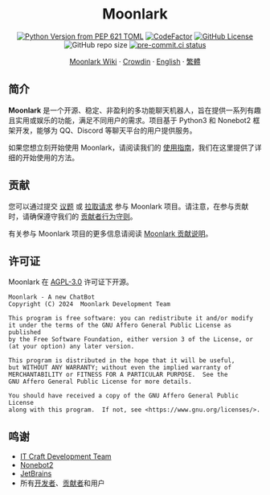 <div align="center">

  <h1>Moonlark</h1>

[![Python Version from PEP 621 TOML](https://img.shields.io/python/required-version-toml?tomlFilePath=https%3A%2F%2Fgithub.com%2FMoonlark-Dev%2FMoonlark%2Fraw%2Fmain%2Fpyproject.toml)](https://github.com/Moonlark-Dev/Moonlark/blob/main/pyproject.toml)
[![CodeFactor](https://www.codefactor.io/repository/github/moonlark-dev/moonlark/badge)](https://www.codefactor.io/repository/github/moonlark-dev/moonlark)
[![GitHub License](https://img.shields.io/github/license/Moonlark-Dev/Moonlark)](LICENSE)
![GitHub repo size](https://img.shields.io/github/repo-size/Moonlark-Dev/Moonlark)
[![pre-commit.ci status](https://results.pre-commit.ci/badge/github/Moonlark-Dev/Moonlark/main.svg)](https://results.pre-commit.ci/latest/github/Moonlark-Dev/Moonlark/main)

[Moonlark Wiki](https://moonlark-wiki.itcdt.top/) ·
[Crowdin](https://crowdin.com/project/moonlark) ·
[English](README_eng.md) ·
[繁體](README_zho.md)

</div>

## 简介

**Moonlark** 是一个开源、稳定、非盈利的多功能聊天机器人，旨在提供一系列有趣且实用或娱乐的功能，满足不同用户的需求。项目基于 Python3 和 Nonebot2 框架开发，能够为 QQ、Discord 等聊天平台的用户提供服务。

如果您想立刻开始使用 Moonlark，请阅读我们的 [使用指南](https://moonlark-wiki.itcdt.top/wiki/%E4%BD%BF%E7%94%A8%E6%8C%87%E5%8D%97)，我们在这里提供了详细的开始使用的方法。

## 贡献

您可以通过提交 [议题](https://github.com/Moonlark-Dev/Moonlark/issues/new/choose) 或 [拉取请求](https://github.com/Moonlark-Dev/Moonlark/compare) 参与 Moonlark 项目。请注意，在参与贡献时，请确保遵守我们的 [贡献者行为守则](CODE_OF_CONDUCT.md)。

有关参与 Moonlark 项目的更多信息请阅读 [Moonlark 贡献说明](CONTRIBUTING.md)。

## 许可证

Moonlark 在 [AGPL-3.0](LICENSE) 许可证下开源。

```
Moonlark - A new ChatBot
Copyright (C) 2024  Moonlark Development Team

This program is free software: you can redistribute it and/or modify
it under the terms of the GNU Affero General Public License as published
by the Free Software Foundation, either version 3 of the License, or
(at your option) any later version.

This program is distributed in the hope that it will be useful,
but WITHOUT ANY WARRANTY; without even the implied warranty of
MERCHANTABILITY or FITNESS FOR A PARTICULAR PURPOSE.  See the
GNU Affero General Public License for more details.

You should have received a copy of the GNU Affero General Public License
along with this program.  If not, see <https://www.gnu.org/licenses/>.
```

## 鸣谢

- [IT Craft Development Team](https://itcdt.top)
- [Nonebot2](https://nonebot.dev)
- [JetBrains](https://jetbrains.com)
- 所有[开发者](https://github.com/orgs/Moonlark-Dev/people)、[贡献者](https://github.com/Moonlark-Dev/Moonlark/graphs/contributors)和用户


